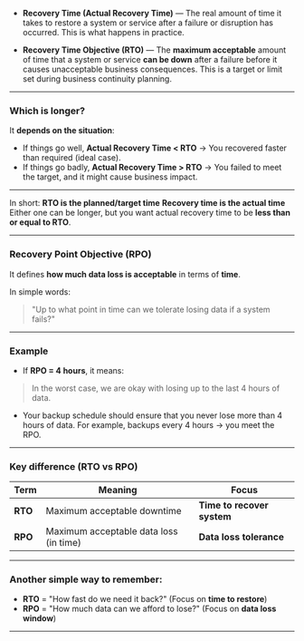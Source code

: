 * **Recovery Time (Actual Recovery Time)** — The real amount of time it takes to restore a system or service after a failure or disruption has occurred. This is what happens in practice.

* **Recovery Time Objective (RTO)** — The **maximum acceptable** amount of time that a system or service **can be down** after a failure before it causes unacceptable business consequences. This is a target or limit set during business continuity planning.

---

### Which is longer?

It **depends on the situation**:

* If things go well, **Actual Recovery Time < RTO** → You recovered faster than required (ideal case).
* If things go badly, **Actual Recovery Time > RTO** → You failed to meet the target, and it might cause business impact.

---

In short:
**RTO is the planned/target time**
**Recovery time is the actual time**
Either one can be longer, but you want actual recovery time to be **less than or equal to RTO**.

---

### **Recovery Point Objective (RPO)**

It defines **how much data loss is acceptable** in terms of **time**.

In simple words:

> "Up to what point in time can we tolerate losing data if a system fails?"

---

### **Example**

* If **RPO = 4 hours**, it means:

> In the worst case, we are okay with losing up to the last 4 hours of data.

* Your backup schedule should ensure that you never lose more than 4 hours of data.
  For example, backups every 4 hours → you meet the RPO.

---

### **Key difference (RTO vs RPO)**

| Term    | Meaning                                | Focus                      |
| ------- | -------------------------------------- | -------------------------- |
| **RTO** | Maximum acceptable downtime            | **Time to recover system** |
| **RPO** | Maximum acceptable data loss (in time) | **Data loss tolerance**    |

---

### Another simple way to remember:

* **RTO** = "How fast do we need it back?" (Focus on **time to restore**)
* **RPO** = "How much data can we afford to lose?" (Focus on **data loss window**)

---

